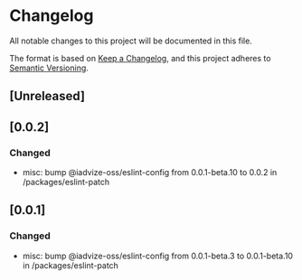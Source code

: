 # Changelog

All notable changes to this project will be documented in this file.

The format is based on [Keep a Changelog](https://keepachangelog.com/en/1.0.0/),
and this project adheres to [Semantic Versioning](https://semver.org/spec/v2.0.0.html).

## [Unreleased]

## [0.0.2]

### Changed

-   misc: bump @iadvize-oss/eslint-config from 0.0.1-beta.10 to 0.0.2 in /packages/eslint-patch

## [0.0.1]

### Changed

-   misc: bump @iadvize-oss/eslint-config from 0.0.1-beta.3 to 0.0.1-beta.10 in /packages/eslint-patch

